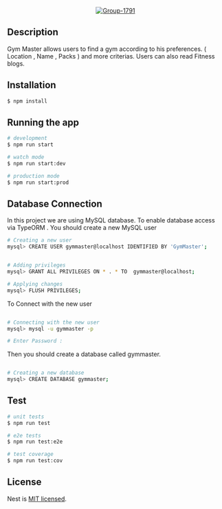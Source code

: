 <p align="center">
  <a href="#"><img src="https://i.ibb.co/Syxz2kL/Group-1791.png" alt="Group-1791" border="0" /></a>
</p>

[circleci-image]: https://img.shields.io/circleci/build/github/nestjs/nest/master?token=abc123def456
[circleci-url]: https://circleci.com/gh/nestjs/nest

## Description

Gym Master allows users to find a gym according to his preferences. ( Location , Name , Packs ) and more criterias. Users  can also read Fitness blogs.

## Installation

```bash
$ npm install
```

## Running the app

```bash
# development
$ npm run start

# watch mode
$ npm run start:dev

# production mode
$ npm run start:prod
```



## Database Connection 
In this project we are using MySQL database.
To enable database access via TypeORM . You should create a new MySQL user
```bash
# Creating a new user
mysql> CREATE USER gymmaster@localhost IDENTIFIED BY 'GymMaster';


# Adding privileges
mysql> GRANT ALL PRIVILEGES ON * . * TO  gymmaster@localhost;

# Applying changes
mysql> FLUSH PRIVILEGES;
```

To Connect with the new user 
```bash

# Connecting with the new user
mysql> mysql -u gymmaster -p 

# Enter Password : 

```

Then you should create a database called gymmaster.
```bash

# Creating a new database 
mysql> CREATE DATABASE gymmaster;

```
## Test

```bash
# unit tests
$ npm run test

# e2e tests
$ npm run test:e2e

# test coverage
$ npm run test:cov
```


## License

Nest is [MIT licensed](LICENSE).
